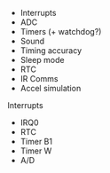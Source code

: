 - Interrupts
- ADC
- Timers (+ watchdog?)
- Sound
- Timing accuracy
- Sleep mode
- RTC
- IR Comms
- Accel simulation

Interrupts
- IRQ0
- RTC
- Timer B1
- Timer W
- A/D